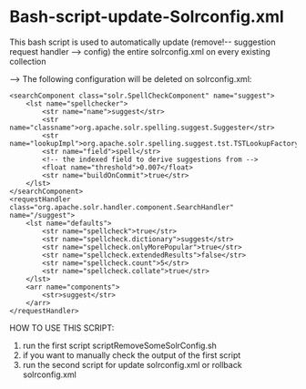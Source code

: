# Bash-script-update-Solrconfig.xml
This bash script is used to automatically update (remove!-- suggestion request handler --> config) the entire solrconfig.xml on every existing collection

--> The following configuration will be deleted on solrconfig.xml:

<!-- suggestion request handler -->

	<searchComponent class="solr.SpellCheckComponent" name="suggest">
		<lst name="spellchecker">
			<str name="name">suggest</str>
			<str name="classname">org.apache.solr.spelling.suggest.Suggester</str>
			<str name="lookupImpl">org.apache.solr.spelling.suggest.tst.TSTLookupFactory</str>
			<str name="field">spell</str>
			<!-- the indexed field to derive suggestions from -->
			<float name="threshold">0.007</float>
			<str name="buildOnCommit">true</str>
		</lst>
	</searchComponent>
	<requestHandler class="org.apache.solr.handler.component.SearchHandler" name="/suggest">
		<lst name="defaults">
			<str name="spellcheck">true</str>
			<str name="spellcheck.dictionary">suggest</str>
			<str name="spellcheck.onlyMorePopular">true</str>
			<str name="spellcheck.extendedResults">false</str>
			<str name="spellcheck.count">5</str>
			<str name="spellcheck.collate">true</str>
		</lst>
		<arr name="components">
			<str>suggest</str>
		</arr>
	</requestHandler>

HOW TO USE THIS SCRIPT:
1. run the first script scriptRemoveSomeSolrConfig.sh
2. if you want to manually check the output of the first script
3. run the second script for update solrconfig.xml or rollback solrconfig.xml
